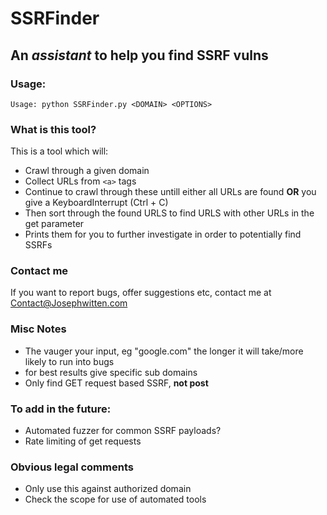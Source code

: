 # SSRFinder

## An *assistant* to help you find SSRF vulns

### Usage:

`Usage: python SSRFinder.py <DOMAIN> <OPTIONS>`

### What is this tool?

This is a tool which will:
- Crawl through a given domain
- Collect URLs from `<a>` tags 
- Continue to crawl through these untill either all URLs are found **OR** you give a KeyboardInterrupt (Ctrl + C)
- Then sort through the found URLS to find URLS with other URLs in the get parameter
- Prints them for you to further investigate in order to potentially find SSRFs

### Contact me

If you want to report bugs, offer suggestions etc, contact me at Contact@Josephwitten.com

### Misc Notes

- The vauger your input, eg "google.com" the longer it will take/more likely to run into bugs
- for best results give specific sub domains
- Only find GET request based SSRF, **not post**

### To add in the future:

- Automated fuzzer for common SSRF payloads?
- Rate limiting of get requests

### Obvious legal comments

- Only use this against authorized domain
- Check the scope for use of automated tools
